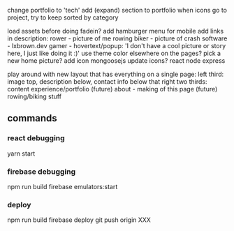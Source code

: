 change portfolio to 'tech'
add (expand) section to portfolio
    when icons go to project, try to keep sorted by category

load assets before doing fadein?
add hamburger menu for mobile
add links in description:
    rower - picture of me rowing
    biker - picture of crash
    software - lxbrown.dev
    gamer - hovertext/popup: 'I don't have a cool picture or story here, I just like doing it :)'
use theme color elsewhere on the pages?
pick a new home picture?
add icon
    mongoosejs
update icons?
    react
    node
    express

play around with new layout that has everything on a single page:
    left third: image top, description below, contact info below that
    right two thirds: content
        experience/portfolio
        (future) about - making of this page
        (future) rowing/biking stuff




## commands
### react debugging
yarn start

### firebase debugging
npm run build
firebase emulators:start

### deploy
npm run build
firebase deploy
git push origin XXX
